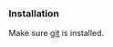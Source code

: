 

### Installation

Make sure [git](https://git-scm.com/book/id/v2/Getting-Started-Installing-Git) is installed.
